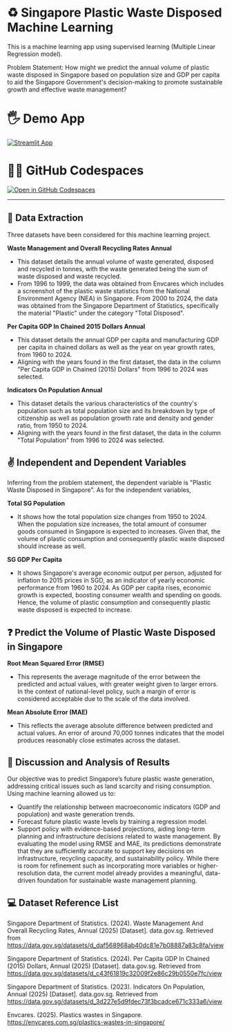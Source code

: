 # ♻ Singapore Plastic Waste Disposed Machine Learning

This is a machine learning app using supervised learning (Multiple Linear Regression model).

Problem Statement: How might we predict the annual volume of plastic waste disposed in Singapore based on population size and GDP per capita to aid the Singapore Government's decision-making to promote sustainable growth and effective waste management?

# 🖐 Demo App

[![Streamlit App](https://static.streamlit.io/badges/streamlit_badge_black_white.svg)](https://WYJ-Plastic-Waste-Machine-Learning.streamlit.app/)

# 👩‍💻 GitHub Codespaces

[![Open in GitHub Codespaces](https://github.com/codespaces/badge.svg)](https://codespaces.new/streamlit/app-starter-kit?quickstart=1)

-------------------------------------------

## 🔎 Data Extraction

Three datasets have been considered for this machine learning project.

**Waste Management and Overall Recycling Rates Annual**
- This dataset details the annual volume of waste generated, disposed and recycled in tonnes, with the waste generated being the sum of waste disposed and waste recycled.
- From 1996 to 1999, the data was obtained from Envcares which includes a screenshot of the plastic waste statistics from the National Environment Agency (NEA) in Singapore. From 2000 to 2024, the data was obtained from the Singapore Department of Statistics, specifically the material "Plastic" under the category "Total Disposed".

**Per Capita GDP In Chained 2015 Dollars Annual**
- This dataset details the annual GDP per capita and manufacturing GDP per capita in chained dollars as well as the year on year growth rates, from 1960 to 2024.
- Aligning with the years found in the first dataset, the data in the column "Per Capita GDP in Chained (2015) Dollars" from 1996 to 2024 was selected.

**Indicators On Population Annual**
- This dataset details the various characteristics of the country's population such as total population size and its breakdown by type of citizenship as well as population growth rate and density and gender ratio, from 1950 to 2024.
- Aligning with the years found in the first dataset, the data in the column "Total Population" from 1996 to 2024 was selected.

## ✌ Independent and Dependent Variables
Inferring from the problem statement, the dependent variable is "Plastic Waste Disposed in Singapore". As for the independent variables,

**Total SG Population**
- It shows how the total population size changes from 1950 to 2024. When the population size increases, the total amount of consumer goods consumed in Singapore is expected to increases. Given that, the volume of plastic consumption and consequently plastic waste disposed should increase as well.

**SG GDP Per Capita**
- It shows Singapore's average economic output per person, adjusted for inflation to 2015 prices in SGD, as an indicator of yearly economic performance from 1960 to 2024. As GDP per capita rises, economic growth is expected, boosting consumer wealth and spending on goods. Hence, the volume of plastic consumption and consequently plastic waste disposed is expected to increase.

## ❓ Predict the Volume of Plastic Waste Disposed in Singapore
**Root Mean Squared Error (RMSE)**
- This represents the average magnitude of the error between the predicted and actual values, with greater weight given to larger errors. In the context of national-level policy, such a margin of error is considered acceptable due to the scale of the data involved.

**Mean Absolute Error (MAE)**
- This reflects the average absolute difference between predicted and actual values. An error of around 70,000 tonnes indicates that the model produces reasonably close estimates across the dataset.

## 🎯 Discussion and Analysis of Results
Our objective was to predict Singapore’s future plastic waste generation, addressing critical issues such as land scarcity and rising consumption. Using machine learning allowed us to:
- Quantify the relationship between macroeconomic indicators (GDP and population) and waste generation trends.
- Forecast future plastic waste levels by training a regression model.
- Support policy with evidence-based projections, aiding long-term planning and infrastructure decisions related to waste management.
By evaluating the model using RMSE and MAE, its predictions demonstrate that they are sufficiently accurate to support key decisions on infrastructure, recycling capacity, and sustainability policy. While there is room for refinement such as incorporating more variables or higher-resolution data, the current model already provides a meaningful, data-driven foundation for sustainable waste management planning.

## 💻 Dataset Reference List
Singapore Department of Statistics. (2024). Waste Management And Overall Recycling Rates, Annual (2025) [Dataset]. data.gov.sg. Retrieved from https://data.gov.sg/datasets/d_daf568968ab40dc81e7b08887a83c8fa/view

Singapore Department of Statistics. (2024). Per Capita GDP In Chained (2015) Dollars, Annual (2025) [Dataset]. data.gov.sg. Retrieved from https://data.gov.sg/datasets/d_c43f61819c32009f2e86c29b0550e7fc/view

Singapore Department of Statistics. (2023). Indicators On Population, Annual (2025) [Dataset]. data.gov.sg. Retrieved from https://data.gov.sg/datasets/d_3d227e5d9fdec73f3bcadce671c333a6/view

Envcares. (2025). Plastics wastes in Singapore. https://envcares.com.sg/plastics-wastes-in-singapore/

